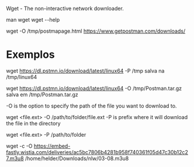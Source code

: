 Wget - The non-interactive network downloader.

man wget
wget --help

wget -O /tmp/postmapage.html https://www.getpostman.com/downloads/

# Exemplos
wget https://dl.pstmn.io/download/latest/linux64 -P /tmp
salva na /tmp/linux64


wget https://dl.pstmn.io/download/latest/linux64 -O /tmp/Postman.tar.gz
salva em /tmp/Postman.tar.gz


-O is the option to specify the path of the file you want to download to.

wget <file.ext> -O /path/to/folder/file.ext
-P is prefix where it will download the file in the directory

wget <file.ext> -P /path/to/folder


wget -c -O https://embed-fastly.wistia.com/deliveries/ac5bc7806b4281b958f740361f05d47c30b12c27.m3u8 /home/helder/Downloads/nlw/03-08.m3u8
